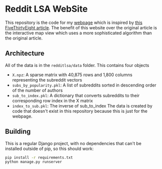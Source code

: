 # Reddit LSA WebSite
This repository is the code for my [webpage](https://www.redditlsa.com) which is inspired by [this FiveThirtyEight article](https://fivethirtyeight.com/features/dissecting-trumps-most-rabid-online-following/). The benefit of this website over the original article is the interactive map view which uses a more sophisticated algorithm than the original article. 
## Architecture
All of the data is in the `redditlsa/data` folder. This contains four objects
- `X.npz`: A sparse matrix with 40,875 rows and 1,800 columns representing the subreddit vectors
- `subs_by_popularity.pkl`: A list of subreddits sorted in descending order of the number of authors
- `sub_to_index.pkl`: A dictionary that converts subreddits to their corresponding row index in the X matrix
- `index_to_sub.pkl`: The inverse of sub_to_index
The data is created by code that doesn't exist in this repository because this is just for the webpage.
## Building
This is a regular Django project, with no dependencies that can't be installed outside of pip, so this should work:
```bash
pip install -r requirements.txt
python manage.py runserver
```